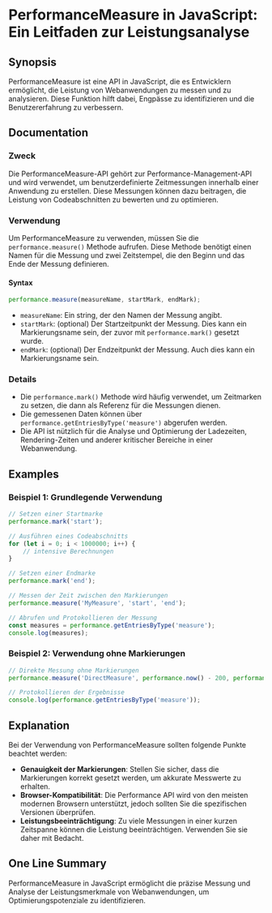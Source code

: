 <!--
Meta Description: # PerformanceMeasure in JavaScript: Ein Leitfaden zur Leistungsanalyse ## Synopsis PerformanceMeasure ist eine API in JavaScript, die es Entwicklern e...
Meta Keywords: die, performance, der, und, messung
-->

# PerformanceMeasure in JavaScript: Ein Leitfaden zur Leistungsanalyse

## Synopsis
PerformanceMeasure ist eine API in JavaScript, die es Entwicklern ermöglicht, die Leistung von Webanwendungen zu messen und zu analysieren. Diese Funktion hilft dabei, Engpässe zu identifizieren und die Benutzererfahrung zu verbessern.

## Documentation
### Zweck
Die PerformanceMeasure-API gehört zur Performance-Management-API und wird verwendet, um benutzerdefinierte Zeitmessungen innerhalb einer Anwendung zu erstellen. Diese Messungen können dazu beitragen, die Leistung von Codeabschnitten zu bewerten und zu optimieren.

### Verwendung
Um PerformanceMeasure zu verwenden, müssen Sie die `performance.measure()` Methode aufrufen. Diese Methode benötigt einen Namen für die Messung und zwei Zeitstempel, die den Beginn und das Ende der Messung definieren.

#### Syntax
```javascript
performance.measure(measureName, startMark, endMark);
```

- `measureName`: Ein string, der den Namen der Messung angibt.
- `startMark`: (optional) Der Startzeitpunkt der Messung. Dies kann ein Markierungsname sein, der zuvor mit `performance.mark()` gesetzt wurde.
- `endMark`: (optional) Der Endzeitpunkt der Messung. Auch dies kann ein Markierungsname sein.

### Details
- Die `performance.mark()` Methode wird häufig verwendet, um Zeitmarken zu setzen, die dann als Referenz für die Messungen dienen.
- Die gemessenen Daten können über `performance.getEntriesByType('measure')` abgerufen werden.
- Die API ist nützlich für die Analyse und Optimierung der Ladezeiten, Rendering-Zeiten und anderer kritischer Bereiche in einer Webanwendung.

## Examples
### Beispiel 1: Grundlegende Verwendung
```javascript
// Setzen einer Startmarke
performance.mark('start');

// Ausführen eines Codeabschnitts
for (let i = 0; i < 1000000; i++) {
    // intensive Berechnungen
}

// Setzen einer Endmarke
performance.mark('end');

// Messen der Zeit zwischen den Markierungen
performance.measure('MyMeasure', 'start', 'end');

// Abrufen und Protokollieren der Messung
const measures = performance.getEntriesByType('measure');
console.log(measures);
```

### Beispiel 2: Verwendung ohne Markierungen
```javascript
// Direkte Messung ohne Markierungen
performance.measure('DirectMeasure', performance.now() - 200, performance.now());

// Protokollieren der Ergebnisse
console.log(performance.getEntriesByType('measure'));
```

## Explanation
Bei der Verwendung von PerformanceMeasure sollten folgende Punkte beachtet werden:
- **Genauigkeit der Markierungen**: Stellen Sie sicher, dass die Markierungen korrekt gesetzt werden, um akkurate Messwerte zu erhalten.
- **Browser-Kompatibilität**: Die Performance API wird von den meisten modernen Browsern unterstützt, jedoch sollten Sie die spezifischen Versionen überprüfen.
- **Leistungsbeeinträchtigung**: Zu viele Messungen in einer kurzen Zeitspanne können die Leistung beeinträchtigen. Verwenden Sie sie daher mit Bedacht.

## One Line Summary
PerformanceMeasure in JavaScript ermöglicht die präzise Messung und Analyse der Leistungsmerkmale von Webanwendungen, um Optimierungspotenziale zu identifizieren.